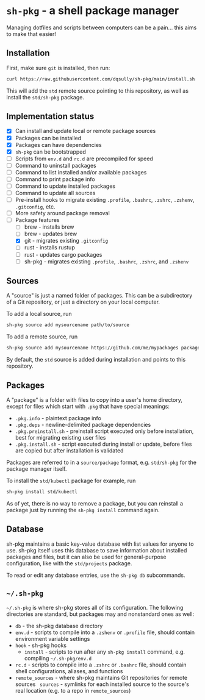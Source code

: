# `sh-pkg` - a shell package manager

Managing dotfiles and scripts between computers can be a pain... this aims to make that easier!

## Installation

First, make sure `git` is installed, then run:

```bash
curl https://raw.githubusercontent.com/dqsully/sh-pkg/main/install.sh | bash -
```

This will add the `std` remote source pointing to this repository, as well as install the `std/sh-pkg` package.

## Implementation status

- [x] Can install and update local or remote package sources
- [x] Packages can be installed
- [x] Packages can have dependencies
- [x] `sh-pkg` can be bootstrapped
- [ ] Scripts from `env.d` and `rc.d` are precompiled for speed
- [ ] Command to uninstall packages
- [ ] Command to list installed and/or available packages
- [ ] Command to print package info
- [ ] Command to update installed packages
- [ ] Command to update all sources
- [ ] Pre-install hooks to migrate existing `.profile`, `.bashrc`, `.zshrc`, `.zshenv`, `.gitconfig`, etc.
- [ ] More safety around package removal
- [ ] Package features
    - [ ] brew - installs brew
    - [ ] brew - updates brew
    - [x] git - migrates existing `.gitconfig`
    - [ ] rust - installs rustup
    - [ ] rust - updates cargo packages
    - [ ] sh-pkg - migrates existing `.profile`, `.bashrc`, `.zshrc`, and `.zshenv`
    
## Sources

A "source" is just a named folder of packages. This can be a subdirectory of a Git repository, or just a directory on your local computer.

To add a local source, run
```bash
sh-pkg source add mysourcename path/to/source
```

To add a remote source, run
```bash
sh-pkg source add mysourcename https://github.com/me/mypackages packages/subdir
```

By default, the `std` source is added during installation and points to this repository.

## Packages

A "package" is a folder with files to copy into a user's home directory, except for files which start with `.pkg` that have special meanings:
- `.pkg.info` - plaintext package info
- `.pkg.deps` - newline-delimited package dependencies
- `.pkg.preinstall.sh` - preinstall script executed only before installation, best for migrating existing user files
- `.pkg.install.sh` - script executed during install or update, before files are copied but after installation is validated

Packages are referred to in a `source/package` format, e.g. `std/sh-pkg` for the package manager itself.

To install the `std/kubectl` package for example, run
```bash
sh-pkg install std/kubectl
```

As of yet, there is no way to remove a package, but you can reinstall a package just by running the `sh-pkg install` command again.

## Database

sh-pkg maintains a basic key-value database with list values for anyone to use. sh-pkg itself uses this database to save information about installed packages and files, but it can also be used for general-purpose configuration, like with the `std/projects` package.

To read or edit any database entries, use the `sh-pkg db` subcommands.

## `~/.sh-pkg`

`~/.sh-pkg` is where sh-pkg stores all of its configuration. The following directories are standard, but packages may and nonstandard ones as well:
- `db` - the sh-pkg database directory
- `env.d` - scripts to compile into a `.zshenv` or `.profile` file, should contain environment variable settings
- `hook` - sh-pkg hooks
    - `install` - scripts to run after any `sh-pkg install` command, e.g. compiling `~/.sh-pkg/env.d`
- `rc.d` - scripts to compile into a `.zshrc` or `.bashrc` file, should contain shell configurations, aliases, and functions
- `remote_sources` - where sh-pkg maintains Git repositories for remote sources
` sources` - symlinks for each installed source to the source's real location (e.g. to a repo in `remote_sources`)
